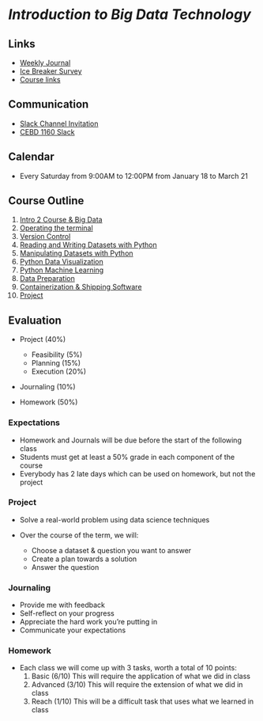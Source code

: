 # *Introduction to Big Data Technology*

## Links
* [Weekly Journal](https://forms.gle/L5rHZP6NBCbDUEXm7)
* [Ice Breaker Survey](https://forms.gle/LCN7a9YqUosoji8s9)
* [Course links](./links.md)

## Communication
* [Slack Channel Invitation](https://join.slack.com/t/cebd1160-winter2020/shared_invite/enQtOTE0MDk3MzEyMjc5LWJjYjNlZDM4YzQ4YzU3YTU4ZmRhYTdhZTgwOTZmODc4MDJjNjZhZDQ2ZGYxYjQyMWNmZDU5NGQ0MjhjODgyOGU)
* [CEBD 1160 Slack](https://cebd1160-winter2020.slack.com/)

## Calendar
* Every Saturday from 9:00AM to 12:00PM from January 18 to March 21

## Course Outline
1. [Intro 2 Course & Big Data](./1-intro.md)
2. [Operating the terminal](2-bash.md)
3. [Version Control](2-git.md)
4. [Reading and Writing Datasets with Python](./3-python.md)
5. [Manipulating Datasets with Python](./5-pythonadv.md)
6. [Python Data Visualization](./7-viz.md)
7. [Python Machine Learning](./8-ml.md)
8. [Data Preparation](./9-data-preparation.md)
9. [Containerization & Shipping Software](./4-docker.md)
10. [Project](./10-project.md)

## Evaluation
* Project (40%)
  - Feasibility (5%)
  - Planning (15%)
  - Execution (20%)

* Journaling (10%)

* Homework (50%)

### Expectations
 - Homework and Journals will be due before the start of  the following class
 - Students must get at least a 50% grade in each component of the course
 - Everybody has 2 late days which can be used on homework, but not the project

### Project 
* Solve a real-world problem using data science techniques

* Over the course of the term, we will:
  - Choose a dataset & question you want to answer
  - Create a plan towards a solution
  - Answer the question
  
### Journaling
  - Provide me with feedback
  - Self-reflect on your progress
  - Appreciate the hard work you’re putting in
  - Communicate your expectations

### Homework
- Each class we will come up with 3 tasks, worth a  total of 10 points:
  1. Basic (6/10) This will require the application of what we did in class
  2. Advanced (3/10) This will require the extension of what we did in class
  3. Reach (1/10) This will be a difficult task that uses what we learned in class

